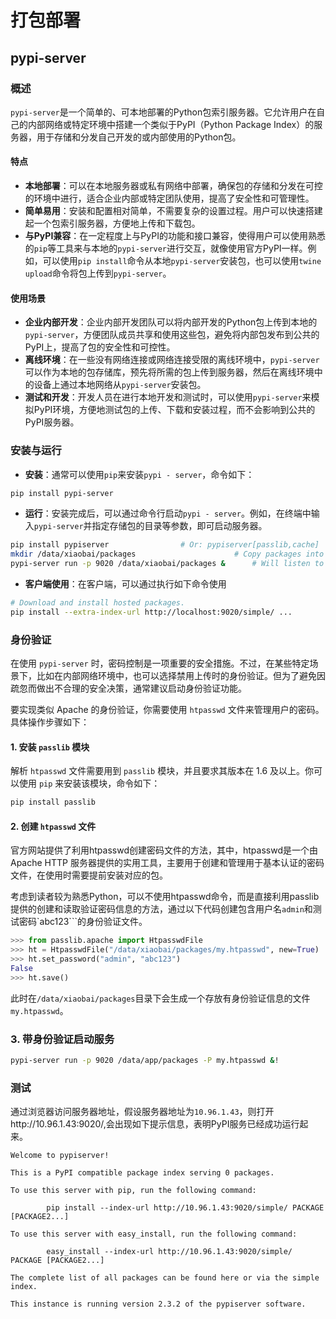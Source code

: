 
# 打包部署

## pypi-server


### 概述
`pypi-server`是一个简单的、可本地部署的Python包索引服务器。它允许用户在自己的内部网络或特定环境中搭建一个类似于PyPI（Python Package Index）的服务器，用于存储和分发自己开发的或内部使用的Python包。

#### 特点
- **本地部署**：可以在本地服务器或私有网络中部署，确保包的存储和分发在可控的环境中进行，适合企业内部或特定团队使用，提高了安全性和可管理性。
- **简单易用**：安装和配置相对简单，不需要复杂的设置过程。用户可以快速搭建起一个包索引服务器，方便地上传和下载包。
- **与PyPI兼容**：在一定程度上与PyPI的功能和接口兼容，使得用户可以使用熟悉的`pip`等工具来与本地的`pypi-server`进行交互，就像使用官方PyPI一样。例如，可以使用`pip install`命令从本地`pypi-server`安装包，也可以使用`twine upload`命令将包上传到`pypi-server`。

#### 使用场景
- **企业内部开发**：企业内部开发团队可以将内部开发的Python包上传到本地的`pypi-server`，方便团队成员共享和使用这些包，避免将内部包发布到公共的PyPI上，提高了包的安全性和可控性。
- **离线环境**：在一些没有网络连接或网络连接受限的离线环境中，`pypi-server`可以作为本地的包存储库，预先将所需的包上传到服务器，然后在离线环境中的设备上通过本地网络从`pypi-server`安装包。
- **测试和开发**：开发人员在进行本地开发和测试时，可以使用`pypi-server`来模拟PyPI环境，方便地测试包的上传、下载和安装过程，而不会影响到公共的PyPI服务器。



### 安装与运行
- **安装**：通常可以使用`pip`来安装`pypi - server`，命令如下：
```bash
pip install pypi-server
```
- **运行**：安装完成后，可以通过命令行启动`pypi - server`。例如，在终端中输入`pypi-server`并指定存储包的目录等参数，即可启动服务器。

```bash
pip install pypiserver                # Or: pypiserver[passlib,cache]
mkdir /data/xiaobai/packages                      # Copy packages into this directory.
pypi-server run -p 9020 /data/xiaobai/packages &      # Will listen to all IPs.
```
- **客户端使用**：在客户端，可以通过执行如下命令使用
```bash
# Download and install hosted packages.
pip install --extra-index-url http://localhost:9020/simple/ ...
```


### 身份验证
在使用 `pypi-server` 时，密码控制是一项重要的安全措施。不过，在某些特定场景下，比如在内部网络环境中，也可以选择禁用上传时的身份验证。但为了避免因疏忽而做出不合理的安全决策，通常建议启动身份验证功能。

要实现类似 Apache 的身份验证，你需要使用 `htpasswd` 文件来管理用户的密码。具体操作步骤如下：

#### 1. 安装 `passlib` 模块
解析 `htpasswd` 文件需要用到 `passlib` 模块，并且要求其版本在 1.6 及以上。你可以使用 `pip` 来安装该模块，命令如下：
```bash
pip install passlib
```

#### 2. 创建 `htpasswd` 文件

官方网站提供了利用htpasswd创建密码文件的方法，其中，htpasswd是一个由 Apache HTTP 服务器提供的实用工具，主要用于创建和管理用于基本认证的密码文件，在使用时需要提前安装对应的包。

考虑到读者较为熟悉Python，可以不使用htpasswd命令，而是直接利用passlib提供的创建和读取验证密码信息的方法，通过以下代码创建包含用户名`admin`和测试密码`abc123```的身份验证文件。

```python
>>> from passlib.apache import HtpasswdFile
>>> ht = HtpasswdFile("/data/xiaobai/packages/my.htpasswd", new=True)
>>> ht.set_password("admin", "abc123")
False
>>> ht.save()
```

此时在`/data/xiaobai/packages`目录下会生成一个存放有身份验证信息的文件`my.htpasswd`。

### 3. 带身份验证启动服务
```bash
pypi-server run -p 9020 /data/app/packages -P my.htpasswd &!
```

### 测试

通过浏览器访问服务器地址，假设服务器地址为`10.96.1.43`，则打开http://10.96.1.43:9020/,会出现如下提示信息，表明PyPI服务已经成功运行起来。

```plain
Welcome to pypiserver!

This is a PyPI compatible package index serving 0 packages.

To use this server with pip, run the following command:

        pip install --index-url http://10.96.1.43:9020/simple/ PACKAGE [PACKAGE2...]
      
To use this server with easy_install, run the following command:

        easy_install --index-url http://10.96.1.43:9020/simple/ PACKAGE [PACKAGE2...]
      
The complete list of all packages can be found here or via the simple index.

This instance is running version 2.3.2 of the pypiserver software.
```
